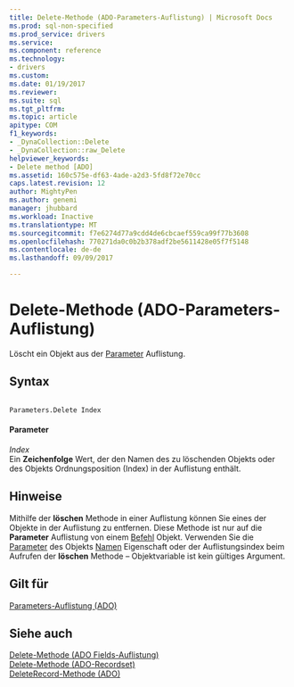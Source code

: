 ```yaml
---
title: Delete-Methode (ADO-Parameters-Auflistung) | Microsoft Docs
ms.prod: sql-non-specified
ms.prod_service: drivers
ms.service: 
ms.component: reference
ms.technology:
- drivers
ms.custom: 
ms.date: 01/19/2017
ms.reviewer: 
ms.suite: sql
ms.tgt_pltfrm: 
ms.topic: article
apitype: COM
f1_keywords:
- _DynaCollection::Delete
- _DynaCollection::raw_Delete
helpviewer_keywords:
- Delete method [ADO]
ms.assetid: 160c575e-df63-4ade-a2d3-5fd8f72e70cc
caps.latest.revision: 12
author: MightyPen
ms.author: genemi
manager: jhubbard
ms.workload: Inactive
ms.translationtype: MT
ms.sourcegitcommit: f7e6274d77a9cdd4de6cbcaef559ca99f77b3608
ms.openlocfilehash: 770271da0c0b2b378adf2be5611428e05f7f5148
ms.contentlocale: de-de
ms.lasthandoff: 09/09/2017

---
```

# <a name="delete-method-ado-parameters-collection"></a>Delete-Methode (ADO-Parameters-Auflistung)
Löscht ein Objekt aus der [Parameter](../../../ado/reference/ado-api/parameters-collection-ado.md) Auflistung.  
  
## <a name="syntax"></a>Syntax  
  
```  
  
Parameters.Delete Index  
```  
  
#### <a name="parameters"></a>Parameter  
 *Index*  
 Ein **Zeichenfolge** Wert, der den Namen des zu löschenden Objekts oder des Objekts Ordnungsposition (Index) in der Auflistung enthält.  
  
## <a name="remarks"></a>Hinweise  
 Mithilfe der **löschen** Methode in einer Auflistung können Sie eines der Objekte in der Auflistung zu entfernen. Diese Methode ist nur auf die **Parameter** Auflistung von einem [Befehl](../../../ado/reference/ado-api/command-object-ado.md) Objekt. Verwenden Sie die [Parameter](../../../ado/reference/ado-api/parameter-object.md) des Objekts [Namen](../../../ado/reference/ado-api/name-property-ado.md) Eigenschaft oder der Auflistungsindex beim Aufrufen der **löschen** Methode – Objektvariable ist kein gültiges Argument.  
  
## <a name="applies-to"></a>Gilt für  
 [Parameters-Auflistung (ADO)](../../../ado/reference/ado-api/parameters-collection-ado.md)  
  
## <a name="see-also"></a>Siehe auch  
 [Delete-Methode (ADO Fields-Auflistung)](../../../ado/reference/ado-api/delete-method-ado-fields-collection.md)   
 [Delete-Methode (ADO-Recordset)](../../../ado/reference/ado-api/delete-method-ado-recordset.md)   
 [DeleteRecord-Methode (ADO)](../../../ado/reference/ado-api/deleterecord-method-ado.md)

